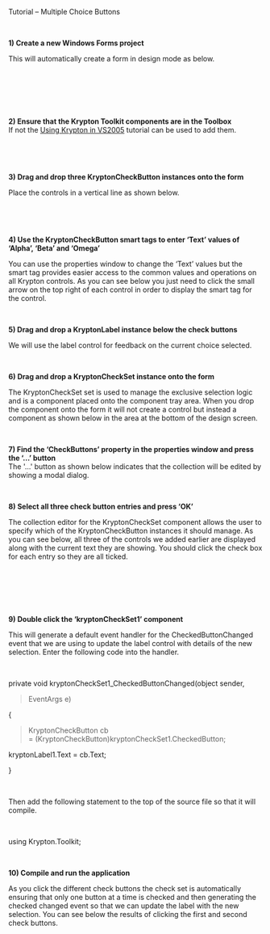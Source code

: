 Tutorial – Multiple Choice Buttons

 

**1) Create a new Windows Forms project**  


This will automatically create a form in design mode as below.

 

 

 

**2) Ensure that the Krypton Toolkit components are in the Toolbox**  
If not the [Using Krypton in VS2005](Using%20Krypton%20in%20VS2005.md)
tutorial can be used to add them.

 

 

**3) Drag and drop three KryptonCheckButton instances onto the form**  


Place the controls in a vertical line as shown below.

 

 

**4) Use the KryptonCheckButton smart tags to enter ‘Text’ values of ‘Alpha’,
‘Beta’ and ‘Omega’**

You can use the properties window to change the ‘Text’ values but the smart tag
provides easier access to the common values and operations on all Krypton
controls. As you can see below you just need to click the small arrow on the top
right of each control in order to display the smart tag for the control.

 

**5) Drag and drop a KryptonLabel instance below the check buttons**  


We will use the label control for feedback on the current choice selected.

 

**6) Drag and drop a KryptonCheckSet instance onto the form**  


The KryptonCheckSet set is used to manage the exclusive selection logic and is a
component placed onto the component tray area. When you drop the component onto
the form it will not create a control but instead a component as shown below in
the area at the bottom of the design screen.

 

**7) Find the ‘CheckButtons’ property in the properties window and press the ‘…’
button**  
The '...' button as shown below indicates that the collection will be edited by
showing a modal dialog.

 

**8) Select all three check button entries and press ‘OK’**  


The collection editor for the KryptonCheckSet component allows the user to
specify which of the KryptonCheckButton instances it should manage. As you can
see below, all three of the controls we added earlier are displayed along with
the current text they are showing. You should click the check box for each entry
so they are all ticked.

 

 

 

**9) Double click the ‘kryptonCheckSet1’ component** 

This will generate a default event handler for the CheckedButtonChanged event
that we are using to update the label control with details of the new selection.
Enter the following code into the handler.

 

private void kryptonCheckSet1_CheckedButtonChanged(object sender,

>   EventArgs e)

{

>   KryptonCheckButton cb = (KryptonCheckButton)kryptonCheckSet1.CheckedButton;

kryptonLabel1.Text = cb.Text;

}

 

Then add the following statement to the top of the source file so that it will
compile.

 

using Krypton.Toolkit;

 

**10) Compile and run the application**  


As you click the different check buttons the check set is automatically ensuring
that only one button at a time is checked and then generating the checked
changed event so that we can update the label with the new selection. You can
see below the results of clicking the first and second check buttons.
